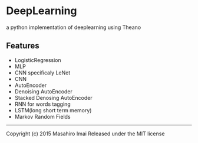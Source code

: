 # DeepLearning
a python implementation of deeplearning using Theano

## Features

- LogisticRegression
- MLP
- CNN specificaly LeNet
- CNN
- AutoEncoder
- Denoising AutoEncoder
- Stacked Denosing AutoEncoder
- RNN for words tagging
- LSTM(long short term memory)
- Markov Random Fields

---

Copyright (c) 2015 Masahiro Imai
Released under the MIT license
